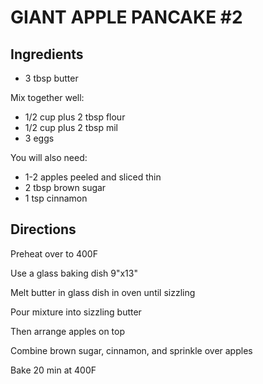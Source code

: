 # GIANT APPLE PANCAKE #2

## Ingredients

* 3 tbsp butter 

Mix together well: 
* 1/2 cup plus 2 tbsp flour 
* 1/2 cup plus 2 tbsp mil 
* 3 eggs 

You will also need:

* 1-2 apples peeled and sliced thin 
* 2 tbsp brown sugar 
* 1 tsp cinnamon 

## Directions

Preheat over to 400F 

Use a glass baking dish 9"x13" 

Melt butter in glass dish in oven until sizzling 

Pour mixture into sizzling butter 

Then arrange apples on top 

Combine brown sugar, cinnamon, and sprinkle over apples 

Bake 20 min at 400F
